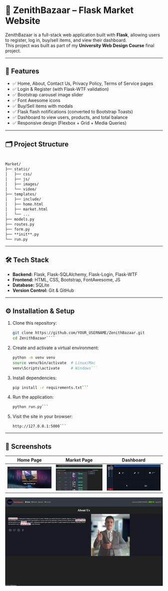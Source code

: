 # 🛒 ZenithBazaar – Flask Market Website

ZenithBazaar is a full-stack web application built with **Flask**, allowing users to register, log in, buy/sell items, and view their dashboard.  
This project was built as part of my **University Web Design Course** final project.

---

## 🚀 Features
- ✅ Home, About, Contact Us, Privacy Policy, Terms of Service pages
- ✅ Login & Register (with Flask-WTF validation)
- ✅ Bootstrap carousel image slider
- ✅ Font Awesome icons
- ✅ Buy/Sell items with modals
- ✅ Flask flash notifications (converted to Bootstrap Toasts)
- ✅ Dashboard to view users, products, and total balance
- ✅ Responsive design (Flexbox + Grid + Media Queries)

---

## 🗂 Project Structure
```

Market/
├── static/
│   ├── css/
│   ├── js/
│   ├── images/
│   └── video/
├── templates/
│   ├── include/
│   ├── home.html
│   ├── market.html
│   └── ...
├── models.py
├── routes.py
├── form.py
├── **init**.py
└── run.py

````

---

## 🛠 Tech Stack
- **Backend:** Flask, Flask-SQLAlchemy, Flask-Login, Flask-WTF
- **Frontend:** HTML, CSS, Bootstrap, FontAwesome, JS
- **Database:** SQLite
- **Version Control:** Git & GitHub

---

## ⚙️ Installation & Setup
1. Clone this repository:
   ```bash
   git clone https://github.com/YOUR_USERNAME/ZenithBazaar.git
   cd ZenithBazaar````

2. Create and activate a virtual environment:

   ```bash
   python -m venv venv
   source venv/bin/activate  # Linux/Mac
   venv\Scripts\activate     # Windows```

3. Install dependencies:

   ```bash
   pip install -r requirements.txt```

4. Run the application:

   ```bash
   python run.py```

5. Visit the site in your browser:

   ```
   http://127.0.0.1:5000```
------------------------------------

## 📸 Screenshots

| Home Page | Market Page | Dashboard |
|----------|-------------|-----------|
| ![Home](Market/static/images/screenshots/home.png) | ![Market](Market/static/images/screenshots/market.png) | ![Dashboard](Market/static/images/screenshots/dashboard.png) |

![About Page](Market/static/images/screenshots/about.png)
